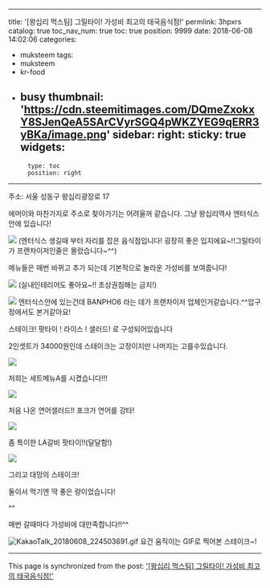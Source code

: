 
---
title: '[왕십리 먹스팀] 그릴타이! 가성비 최고의 태국음식점!'
permlink: 3hpxrs
catalog: true
toc_nav_num: true
toc: true
position: 9999
date: 2018-06-08 14:02:06
categories:
- muksteem
tags:
- muksteem
- kr-food
- busy
thumbnail: 'https://cdn.steemitimages.com/DQmeZxokxY8SJenQeA5SArCVyrSGQ4pWKZYEG9qERR3yBKa/image.png'
sidebar:
    right:
        sticky: true
widgets:
    -
        type: toc
        position: right
---


주소: 서울 성동구 왕십리광장로 17

에머이와 마찬가지로 
주소로 찾아가기는 어려울꺼 같습니다.
그냥 왕십리역사 엔터식스안에 있습니다!

![](https://cdn.steemitimages.com/DQmeZxokxY8SJenQeA5SArCVyrSGQ4pWKZYEG9qERR3yBKa/image.png)
(엔터식스 생길때 부터 자리를 잡은 음식점입니다! 굉장히 좋은 입지에요~!!그릴타이가 프랜차이저인줄은 몰랐습니다~^^)

메뉴들은 매번 바뀌고 추가 되는데 기본적으로 놀라운 가성비를 보여줍니다!

![](https://cdn.steemitimages.com/DQmVQ7L1F21yWy8zWnYg13BB1v8EcDnsYAdXCJiU4MF4L91/image.png)
(실내인테리어도 좋아요~!! 초상권침해는 금지!)

![](https://cdn.steemitimages.com/DQmTZMwpQjvZF8HiZ8Z3UF9jqLRfBXXFZnHjTTYsz2jPZCG/image.png)
엔터식스안에 있는건데 BANPHO6 라는 데가 프랜차이저 업체인거같습니다.^^압구정에서도 본거같아요!


스테이크! 팟타이 ! 라이스 ! 샐러드! 로 구성되어있습니다

2인셋트가 34000원인데 스테이크는 고정이지만 나머지는 고를수있습니다.

![](https://cdn.steemitimages.com/DQmXHnJ5KJT26dcKkwfw4dRYnjsvs4Nn5WnX41bscpYkiim/image.png)

저희는 세트메뉴A를 시켰습니다!!!

![](https://cdn.steemitimages.com/DQmSjVEw1tu21mw2PYAUPYsdfTLs1HLsSy6VjqaVWBZVyb4/image.png)

처음 나온 연어샐러드!! 포크가 연어를 강타!

![](https://cdn.steemitimages.com/DQmdhZCVF6jrLCZYfuaec8RfmK5FMEJ2YWFem2N4zYSQGLT/image.png)

좀 특이한 LA갈비 팟타이!!(달달함!)

![](https://cdn.steemitimages.com/DQmQGqK3JgvxuGK6NAGeJ5dfgbsQ57LmZhkyXsHZF375w1W/image.png)

그리고 대망의 스테이크!

둘이서 먹기엔 딱 좋은 량이었습니다!

^^

매번 갈때마다 가성비에 대만족합니다!!^^





![KakaoTalk_20180608_224503691.gif](https://cdn.steemitimages.com/DQmciAinipqTaX3B1aox1LuG9hhNi1oiBVoJia4ULG24aj1/KakaoTalk_20180608_224503691.gif)
요건 움직이는 GIF로 찍어본 스테이크~!

- - -

This page is synchronized from the post: ['[왕십리 먹스팀] 그릴타이! 가성비 최고의 태국음식점!'](https://steemit.com/@virus707/3hpxrs)
